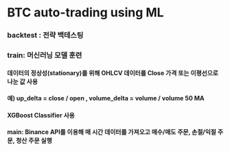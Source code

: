 # **BTC auto-trading using ML**

### backtest : 전략 백테스팅

### train: 머신러닝 모델 훈련

#### 데이터의 정상성(stationary)를 위해 OHLCV 데이터를 Close 가격 또는 이평선으로 나눈 값 사용
#### 예) up_delta = close / open , volume_delta = volume / volume 50 MA
#### XGBoost Classifier 사용
#### main: Binance API를 이용해 매 시간 데이터를 가져오고 매수/매도 주문, 손절/익절 주문, 청산 주문 실행